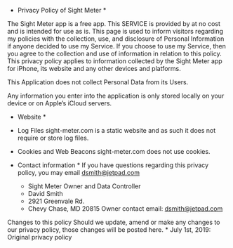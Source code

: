 * Privacy Policy of Sight Meter *

The Sight Meter app is a free app. This SERVICE is provided by at no cost and is intended for use as is.
This page is used to inform visitors regarding my policies with the collection, use, and disclosure of Personal Information if anyone decided to use my Service.
If you choose to use my Service, then you agree to the collection and use of information in relation to this policy. This privacy policy applies to information collected by the Sight Meter app for iPhone, its website and any other devices and platforms. 

This Application does not collect Personal Data from its Users.

Any information you enter into the application is only stored locally on your device or on Apple’s iCloud servers. 

* Website *
* Log Files
sight-meter.com is a static website and as such it does not require or store log files.
* Cookies and Web Beacons
sight-meter.com does not use cookies.

* Contact information *
If you have questions regarding this privacy policy, you may email dsmith@jetpad.com 

    * Sight Meter Owner and Data Controller
    * David Smith
    * 2921 Greenvale Rd. 
    * Chevy Chase, MD 20815 Owner contact email: dsmith@jetpad.com

Changes to this policy
Should we update, amend or make any changes to our privacy policy, those changes will be posted here.
    * July 1st, 2019: Original privacy policy


